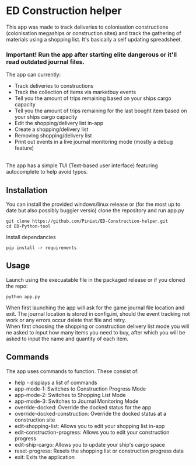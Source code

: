 # ED Construction helper
This app was made to track deliveries to colonisation constructions (colonisation megaships or construction sites) and track the gathering of materials using a shopping list. It's basically a self updating spreadsheet.<br>
### Important! Run the app after starting elite dangerous or it'll read outdated journal files.<br>
The app can currently:<br>
<ul>
  <li>Track deliveries to constructions</li>
  <li>Track the collection of items via marketbuy events</li>
  <li>Tell you the amount of trips remaining based on your ships cargo capacity</li>
  <li>Tell you the amount of trips remaining for the last bought item based on your ships cargo capacity</li>
  <li>Edit the shopping/delivery list in-app</li>
  <li>Create a shopping/delivery list</li>
  <li>Removing shopping/delivery list</li>
  <li>Print out events in a live journal monitoring mode (mostly a debug feature)</li>
</ul>
<br>
The app has a simple TUI (Text-based user interface) featuring autocomplete to help avoid typos.<br>

## Installation
You can install the provided windows/linux release or (for the most up to date but also possibly buggier versio) clone the repository and run app.py<br>
```
git clone https://github.com/Piniat/ED-Construction-helper.git
cd ED-Python-tool
```
Install dependancies
```
pip install -r requirements
```
## Usage
Launch using the execuatable file in the packaged release or if you cloned the repo:
```
python app.py
```
When first launching the app will ask for the game journal file location and exit. The journal location is stored in config.ini, should the event tracking not work or any errors occur delete that file and retry.
<br>
When first choosing the shopping or construction delivery list mode you will ne asked to input how many items you need to buy, after which you will be asked to input the name and quantity of each item.
## Commands
The app uses commands to function. These consist of:
<ul>
  <li>help - displays a list of commands</li>
  <li>app-mode-1: Switches to Construction Progress Mode</li>
  <li>app-mode-2: Switches to Shopping List Mode</li>
  <li>app-mode-3: Switches to Journal Monitoring Mode</li>
  <li>override-docked: Override the docked status for the app</li>
  <li>override-docked-construction: Override the docked status at a construction site</li>
  <li>edit-shopping-list: Allows you to edit your shopping list in-app</li>
  <li>edit-construction-progress: Allows you to edit your construction progress</li>
  <li>edit-ship-cargo: Allows you to update your ship's cargo space</li>
  <li>reset-progress: Resets the shopping list or construction progress data</li>
  <li>exit: Exits the application</li>
</ul>
